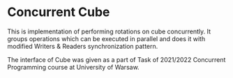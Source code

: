 # Concurrent Cube

This is implementation of performing rotations on cube concurrently. 
It groups operations which can be executed in parallel and does it with 
modified Writers & Readers synchronization pattern.

The interface of Cube was given as a part of Task of 2021/2022 Concurrent 
Programming course at University of Warsaw.
